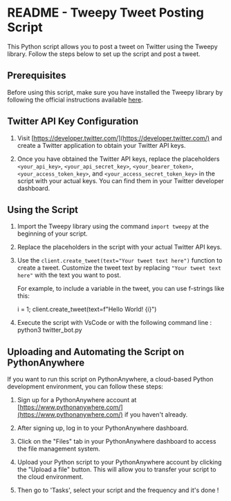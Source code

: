 # README - Tweepy Tweet Posting Script

This Python script allows you to post a tweet on Twitter using the Tweepy library. Follow the steps below to set up the script and post a tweet.

## Prerequisites

Before using this script, make sure you have installed the Tweepy library by following the official instructions available [here](https://docs.tweepy.org/en/stable/install.html).

## Twitter API Key Configuration

1. Visit [https://developer.twitter.com/](https://developer.twitter.com/) and create a Twitter application to obtain your Twitter API keys.

2. Once you have obtained the Twitter API keys, replace the placeholders `<your_api_key>`, `<your_api_secret_key>`, `<your_bearer_token>`, `<your_access_token_key>`, and `<your_access_secret_token_key>` in the script with your actual keys. You can find them in your Twitter developer dashboard.

## Using the Script

1. Import the Tweepy library using the command `import tweepy` at the beginning of your script.

2. Replace the placeholders in the script with your actual Twitter API keys.

3. Use the `client.create_tweet(text="Your tweet text here")` function to create a tweet. Customize the tweet text by replacing `"Your tweet text here"` with the text you want to post.

   For example, to include a variable in the tweet, you can use f-strings like this:

   i = 1; 
   client.create_tweet(text=f"Hello World! {i}")

4. Execute the script with VsCode or with the following command line : python3 twitter_bot.py

## Uploading and Automating the Script on PythonAnywhere

If you want to run this script on PythonAnywhere, a cloud-based Python development environment, you can follow these steps:

1. Sign up for a PythonAnywhere account at [https://www.pythonanywhere.com/](https://www.pythonanywhere.com/) if you haven't already.

2. After signing up, log in to your PythonAnywhere dashboard.

3. Click on the "Files" tab in your PythonAnywhere dashboard to access the file management system.

4. Upload your Python script to your PythonAnywhere account by clicking the "Upload a file" button. This will allow you to transfer your script to the cloud environment.

5. Then go to 'Tasks', select your script and the frequency and it's done !
